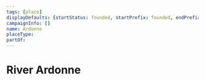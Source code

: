 ```yaml
---
tags: [place]
displayDefaults: {startStatus: founded, startPrefix: founded, endPrefix: destroyed, endStatus: destroyed}
campaignInfo: []
name: Ardonne
placeType:
partOf:
---
```

# River Ardonne

